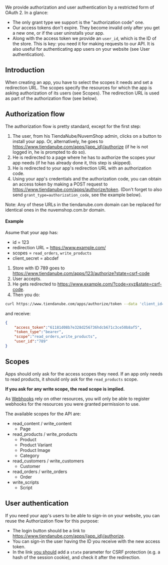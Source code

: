We provide authorization and user authentication by a restricted form of OAuth 2. In a glance:
- The only grant type we support is the "authorization code" one.
- Our access tokens don't expire. They become invalid only after you get a new one, or if the user uninstalls your app.
- Along with the access token we provide an `user_id`, which is the ID of the store. This is key: you need it for making requests to our API. It is also useful for authenticating app users on your website (see User authentication).

Introduction
------------

When creating an app, you have to select the scopes it needs and set a redirection URL.
The scopes specify the resources for which the app is asking authorization of its users (see Scopes).
The redirection URL is used as part of the authorization flow (see below).

Authorization flow
------------------

The authorization flow is pretty standard, except for the first step:

1. The user, from his TiendaNube/NuvemShop admin, clicks on a button to install your app. Or, alternatively, he goes to https://www.tiendanube.com/apps/(app_id)/authorize (if he is not logged in, he is prompted to do so).
2. He is redirected to a page where he has to authorize the scopes your app needs (if he has already done it, this step is skipped).
3. He is redirected to your app's redirection URL with an authorization code.
4. Using your app's credentials and the authorization code, you can obtain an access token by making a POST request to https://www.tiendanube.com/apps/authorize/token. (Don't forget to also send `grant_type=authorization_code`, see the example below).

Note: Any of these URLs in the tiendanube.com domain can be replaced for identical ones in the nuvemshop.com.br domain.

#### Example

Asume that your app has:
- id = 123
- redirection URL = https://www.example.com/
- scopes = `read_orders`, `write_products`
- client_secret = abcdef

1. Store with ID 789 goes to https://www.tiendanube.com/apps/123/authorize?state=csrf-code
2. User accepts.
3. He gets redirected to https://www.example.com/?code=xyz&state=csrf-code.
4. Then you do:

```sh
curl https://www.tiendanube.com/apps/authorize/token --data 'client_id=123&client_secret=abcdef&grant_type=authorization_code&code=xyz'
```

and receive:

```json
{
	"access_token":"61181d08b7e328d256736hdcb671c3ce50b8af5",
	"token_type":"bearer",
	"scope":"read_orders,write_products",
	"user_id":"789"
}
```

Scopes
------

Apps should only ask for the access scopes they need. If an app only needs to read products, it should only ask for the `read_products` scope.

__If you ask for any write scope, the read scope is implied.__

As [Webhooks](https://github.com/TiendaNube/api-docs/blob/master/resources/webhook.md) rely on other resources, you will only be able to register webhooks for the resources you were granted permission to use.

The available scopes for the API are:

* read_content / write_content
    - Page
* read_products / write_products
    - Product
    - Product Variant
    - Product Image
    - Category
* read_customers / write_customers
    - Customer
* read_orders / write_orders
    - Order
* write_scripts
    - Script


User authentication
-------------------

If you need your app's users to be able to sign-in on your website, you can reuse the Authorization flow for this purpose:
- The login button should be a link to https://www.tiendanube.com/apps/(app_id)/authorize.
- You can sign-in the user having the ID you receive with the new access token.
- In the link [you should](http://tools.ietf.org/html/rfc6749#section-10.12) add a `state` parameter for CSRF protection (e.g. a hash of the session cookie), and check it after the redirection.
